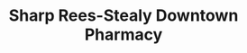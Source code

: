 ---
title: "Sharp Rees-Stealy Downtown Pharmacy"
url: /san-diego/sharp-rees-stealy-downtown-pharmacy/
shop: chemist
---